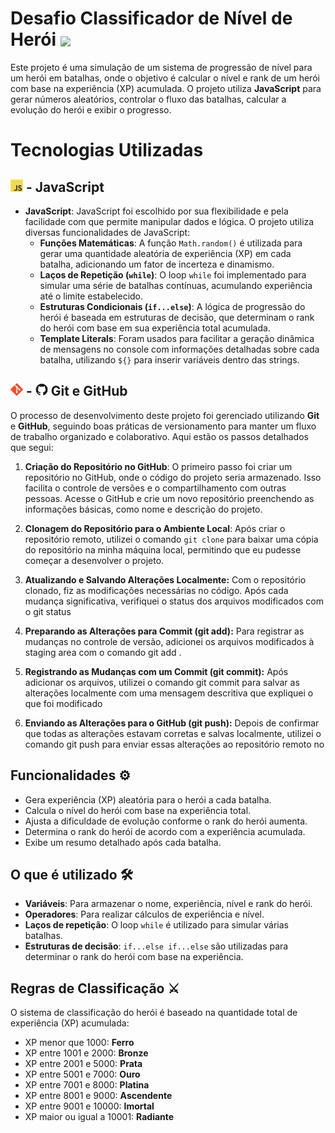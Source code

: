 # Desafio Classificador de Nível de Herói <img src="https://static.wikia.nocookie.net/alendadoheroi/images/5/53/Guardi%C3%A3o.gif/revision/latest?cb=20210111175150&path-prefix=pt-br" width="50" style="vertical-align: middle;" />


Este projeto é uma simulação de um sistema de progressão de nível para um herói em batalhas, onde o objetivo é calcular o nível e rank de um herói com base na experiência (XP) acumulada. O projeto utiliza **JavaScript** para gerar números aleatórios, controlar o fluxo das batalhas, calcular a evolução do herói e exibir o progresso.

# Tecnologias Utilizadas

## <img src="https://raw.githubusercontent.com/devicons/devicon/master/icons/javascript/javascript-original.svg" alt="javascript" width="20" height="20" /> - JavaScript
- **JavaScript**: JavaScript foi escolhido por sua flexibilidade e pela facilidade com que permite manipular dados e lógica. O projeto utiliza diversas funcionalidades de JavaScript:
  - **Funções Matemáticas**: A função `Math.random()` é utilizada para gerar uma quantidade aleatória de experiência (XP) em cada batalha, adicionando um fator de incerteza e dinamismo.
  - **Laços de Repetição (`while`)**: O loop `while` foi implementado para simular uma série de batalhas contínuas, acumulando experiência até o limite estabelecido.
  - **Estruturas Condicionais (`if...else`)**: A lógica de progressão do herói é baseada em estruturas de decisão, que determinam o rank do herói com base em sua experiência total acumulada.
  - **Template Literals**: Foram usados para facilitar a geração dinâmica de mensagens no console com informações detalhadas sobre cada batalha, utilizando `${}` para inserir variáveis dentro das strings.

## <img src="https://raw.githubusercontent.com/devicons/devicon/master/icons/git/git-original.svg" alt="git" width="20" height="20" />   - <img src="https://raw.githubusercontent.com/devicons/devicon/master/icons/github/github-original.svg" alt="github" width="20" height="20" /> Git e GitHub  

O processo de desenvolvimento deste projeto foi gerenciado utilizando **Git** e **GitHub**, seguindo boas práticas de versionamento para manter um fluxo de trabalho organizado e colaborativo. Aqui estão os passos detalhados que segui:

1. **Criação do Repositório no GitHub**:
   O primeiro passo foi criar um repositório no GitHub, onde o código do projeto seria armazenado. Isso facilita o controle de versões e o compartilhamento com outras pessoas. Acesse o GitHub e crie um novo repositório preenchendo as informações básicas, como nome e descrição do projeto.

2. **Clonagem do Repositório para o Ambiente Local**:
   Após criar o repositório remoto, utilizei o comando `git clone` para baixar uma cópia do repositório na minha máquina local, permitindo que eu pudesse começar a desenvolver o projeto.

3. **Atualizando e Salvando Alterações Localmente:**
   Com o repositório clonado, fiz as modificações necessárias no código. Após cada mudança significativa, verifiquei o status dos arquivos modificados com o git status
4. **Preparando as Alterações para Commit (git add):**
    Para registrar as mudanças no controle de versão, adicionei os arquivos modificados à staging area com o comando git add .
5. **Registrando as Mudanças com um Commit (git commit):**
    Após adicionar os arquivos, utilizei o comando git commit para salvar as alterações localmente com uma mensagem descritiva que expliquei o que foi modificado
6. **Enviando as Alterações para o GitHub (git push):**
     Depois de confirmar que todas as alterações estavam corretas e salvas localmente, utilizei o comando git push para enviar essas alterações ao repositório remoto no

## Funcionalidades ⚙️

- Gera experiência (XP) aleatória para o herói a cada batalha.
- Calcula o nível do herói com base na experiência total.
- Ajusta a dificuldade de evolução conforme o rank do herói aumenta.
- Determina o rank do herói de acordo com a experiência acumulada.
- Exibe um resumo detalhado após cada batalha.

## O que é utilizado 🛠️

- **Variáveis**: Para armazenar o nome, experiência, nível e rank do herói.
- **Operadores**: Para realizar cálculos de experiência e nível.
- **Laços de repetição**: O loop `while` é utilizado para simular várias batalhas.
- **Estruturas de decisão**: `if...else if...else` são utilizadas para determinar o rank do herói com base na experiência.

## Regras de Classificação ⚔️

O sistema de classificação do herói é baseado na quantidade total de experiência (XP) acumulada:

- XP menor que 1000: **Ferro**
- XP entre 1001 e 2000: **Bronze**
- XP entre 2001 e 5000: **Prata**
- XP entre 5001 e 7000: **Ouro**
- XP entre 7001 e 8000: **Platina**
- XP entre 8001 e 9000: **Ascendente**
- XP entre 9001 e 10000: **Imortal**
- XP maior ou igual a 10001: **Radiante**